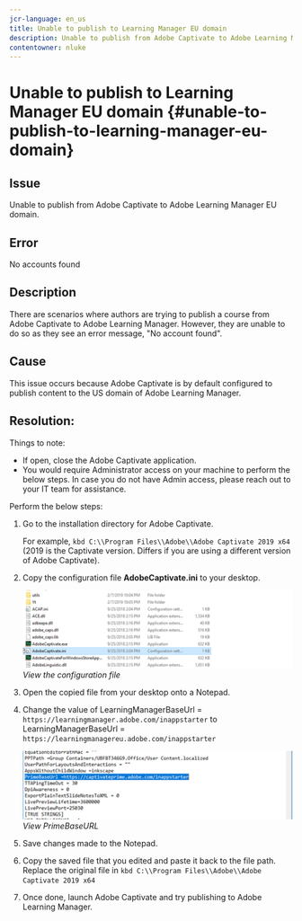 ```yaml
---
jcr-language: en_us
title: Unable to publish to Learning Manager EU domain
description: Unable to publish from Adobe Captivate to Adobe Learning Manager EU domain in Adobe Learning Manager.
contentowner: nluke
---
```



# Unable to publish to Learning Manager EU domain {#unable-to-publish-to-learning-manager-eu-domain}

## Issue

Unable to publish from Adobe Captivate to Adobe Learning Manager EU domain.

## Error

No accounts found

## Description

There are scenarios where authors are trying to publish a course from Adobe Captivate to Adobe Learning Manager. However, they are unable to do so as they see an error message, "No account found".

## Cause

This issue occurs because Adobe Captivate is by default configured to publish content to the US domain of Adobe Learning Manager.

## Resolution:

Things to note:

* If open, close the Adobe Captivate application.
* You would require Administrator access on your machine to perform the below steps. In case you do not have Admin access, please reach out to your IT team for assistance.

Perform the below steps:

1. Go to the installation directory for Adobe Captivate. 

   For example,  `kbd C:\\Program Files\\Adobe\\Adobe Captivate 2019 x64` (2019 is the Captivate version. Differs if you are using a different version of Adobe Captivate).

1. Copy the configuration file **AdobeCaptivate.ini** to your desktop.

   ![](assets/cp-captivate.ini.png)
   *View the configuration file*

1. Open the copied file from your desktop onto a Notepad.
1. Change the value of LearningManagerBaseUrl = `https://learningmanager.adobe.com/inappstarter` to LearningManagerBaseUrl = `https://learningmanagereu.adobe.com/inappstarter`

   ![](assets/cp-primebaseurl.png)
   *View PrimeBaseURL*

1. Save changes made to the Notepad.
1. Copy the saved file that you edited and paste it back to the file path. Replace the original file in  `kbd C:\\Program Files\\Adobe\\Adobe Captivate 2019 x64`
1. Once done, launch Adobe Captivate and try publishing to Adobe Learning Manager.
